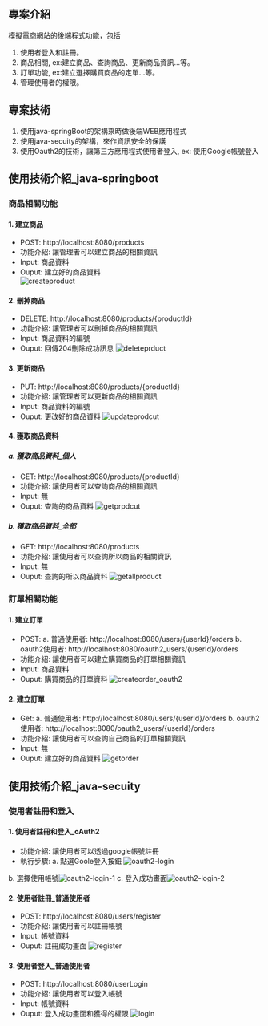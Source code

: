 ## 專案介紹
模擬電商網站的後端程式功能，包括
1. 使用者登入和註冊。
2. 商品相關, ex:建立商品、查詢商品、更新商品資訊...等。
3. 訂單功能, ex:建立選擇購買商品的定單...等。
4. 管理使用者的權限。
## 專案技術
1. 使用java-springBoot的架構來時做後端WEB應用程式
2. 使用java-secuity的架構，來作資訊安全的保護
3. 使用Oauth2的技術，讓第三方應用程式使用者登入, ex: 使用Google帳號登入

## 使用技術介紹_java-springboot
### 商品相關功能
#### 1. 建立商品
* POST: http://localhost:8080/products
* 功能介紹: 讓管理者可以建立商品的相關資訊
* Input: 商品資料
* Ouput: 建立好的商品資料  
![createproduct](https://github.com/user-attachments/assets/72db5392-7774-4b89-baa0-1d77c3560656)  
#### 2. 刪掉商品
* DELETE: http://localhost:8080/products/{productId}
* 功能介紹: 讓管理者可以刪掉商品的相關資訊
* Input: 商品資料的編號
* Ouput: 回傳204刪除成功訊息
![deleteprduct](https://github.com/user-attachments/assets/c1677301-494e-4c26-9210-ff117f25c209)
#### 3. 更新商品
* PUT: http://localhost:8080/products/{productId}
* 功能介紹: 讓管理者可以更新商品的相關資訊
* Input: 商品資料的編號
* Ouput: 更改好的商品資料
![updateprodcut](https://github.com/user-attachments/assets/68b0e3dd-0bb7-48a9-9844-937a0145b0bd)
#### 4. 獲取商品資料
##### a. 獲取商品資料_個人
* GET: http://localhost:8080/products/{productId}
* 功能介紹: 讓使用者可以查詢商品的相關資訊
* Input: 無
* Ouput: 查詢的商品資料
![getprpdcut](https://hackmd.io/_uploads/SyfeyHmxkg.jpg)
##### b. 獲取商品資料_全部
* GET: http://localhost:8080/products
* 功能介紹: 讓使用者可以查詢所以商品的相關資訊
* Input: 無
* Ouput: 查詢的所以商品資料
![getallproduct](https://github.com/user-attachments/assets/60283cf1-3047-4165-9950-ab2a8f87a37f)
### 訂單相關功能
#### 1. 建立訂單
* POST: 
a. 普通使用者: http://localhost:8080/users/{userId}/orders
b. oauth2使用者: http://localhost:8080/oauth2_users/{userId}/orders
* 功能介紹: 讓使用者可以建立購買商品的訂單相關資訊
* Input: 商品資料
* Ouput: 購買商品的訂單資料
![createorder_oauth2](https://github.com/user-attachments/assets/1e4e2907-b91c-4238-8514-c570b980e0a6)
#### 2. 建立訂單
* Get: 
a. 普通使用者: http://localhost:8080/users/{userId}/orders
b. oauth2使用者: http://localhost:8080/oauth2_users/{userId}/orders
* 功能介紹: 讓使用者可以查詢自己商品的訂單相關資訊
* Input: 無
* Ouput: 建立好的商品資料
![getorder](https://github.com/user-attachments/assets/3acf81c1-b266-4179-8761-41e421a4fb7b)
## 使用技術介紹_java-secuity
### 使用者註冊和登入
#### 1. 使用者註冊和登入_oAuth2
* 功能介紹: 讓使用者可以透過google帳號註冊
* 執行步驟:
a. 點選Goole登入按鈕 ![oauth2-login](https://github.com/user-attachments/assets/12b3ebbd-f6e4-4aa8-b2c0-8b3b750cbc5c)

b. 選擇使用帳號![oauth2-login-1](https://hackmd.io/_uploads/SyGJtr7xyx.jpg)
c. 登入成功畫面![oauth2-login-2](https://hackmd.io/_uploads/SkXltSQekx.jpg)
#### 2. 使用者註冊_普通使用者
* POST: http://localhost:8080/users/register
* 功能介紹: 讓使用者可以註冊帳號
* Input: 帳號資料
* Ouput: 註冊成功畫面
![register](https://hackmd.io/_uploads/SkFE5BXgJl.jpg)
#### 3. 使用者登入_普通使用者
* POST: http://localhost:8080/userLogin
* 功能介紹: 讓使用者可以登入帳號
* Input: 帳號資料
* Ouput: 登入成功畫面和獲得的權限
![login](https://hackmd.io/_uploads/rygt9HQx1l.jpg)







